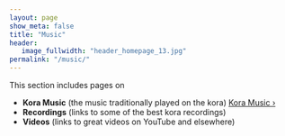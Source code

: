 ```yaml
---
layout: page
show_meta: false
title: "Music"
header:
   image_fullwidth: "header_homepage_13.jpg"
permalink: "/music/"
---
```

This section includes pages on

- **Kora Music** (the music traditionally played on the kora) <a href="{{ site.url }}{{ site.baseurl }}/music/koramusic/">Kora Music ›</a>
- **Recordings** (links to some of the best kora recordings)
- **Videos** (links to great videos on YouTube and elsewhere)
